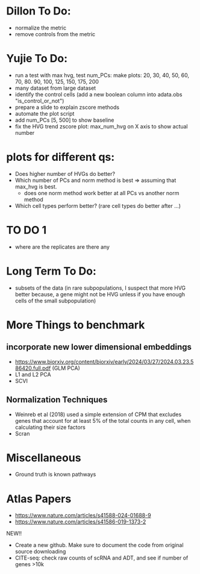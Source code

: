 # Dillon To Do:
- normalize the metric
- remove controls from the metric

# Yujie To Do:
- run a test with max hvg, test num_PCs: make plots: 20, 30, 40, 50, 60, 70, 80. 90, 100, 125, 150, 175, 200
- many dataset from large dataset
- identify the control cells (add a new boolean column into adata.obs "is_control_or_not")
- prepare a slide to explain zscore methods
- automate the plot script
- add num_PCs [5, 500] to show baseline
- fix the HVG trend zscore plot: max_num_hvg on X axis to show actual number

# plots for different qs:
- Does higher number of HVGs do better?
- Which number of PCs and norm method is best => assuming that max_hvg is best.
    - does one norm method work better at all PCs vs another norm method
- Which cell types perform better? (rare cell types do better after ...)

# TO DO 1
- where are the replicates are there any


# Long Term To Do:
- subsets of the data (in rare subpopulations, I suspect that more HVG better because, a gene might not be HVG unless if you have enough cells of the small subpopulation)

# More Things to benchmark
## incorporate new lower dimensional embeddings
- https://www.biorxiv.org/content/biorxiv/early/2024/03/27/2024.03.23.586420.full.pdf (GLM PCA)
- L1 and L2 PCA
- SCVI

## Normalization Techniques
- Weinreb et al (2018) used a simple extension of CPM that excludes genes that account for at least 5% of the total counts in any cell, when calculating their size factors
- Scran

# Miscellaneous
- Ground truth is known pathways

# Atlas Papers
- https://www.nature.com/articles/s41588-024-01688-9
- https://www.nature.com/articles/s41586-019-1373-2


NEW!!
- Create a new github. Make sure to document the code from original source downloading
- CITE-seq: check raw counts of scRNA and ADT, and see if number of genes >10k

